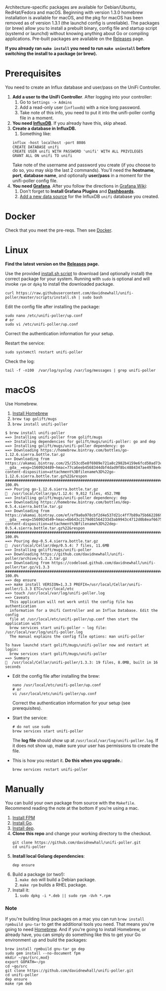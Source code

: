 Architecture-specific packages are available for Debian/Ubuntu, RedHat/Fedora and macOS. Beginning with version 1.3.0 homebrew installation is available for macOS, and the pkg for macOS has been removed as of version 1.3.1 (the launchd config is unreliable). The packages (or brew) allow you to install a prebuilt binary, config file and startup script (systemd or launchd) without knowing anything about Go or compiling applications. Pre-built packages are available on the [Releases](https://github.com/davidnewhall/unifi-poller/releases) page.

**If you already ran `make install` you need to run `make uninstall` before switching the install to a package (or brew).**

# Prerequisites

You need to create an Influx database and user/pass on the UniFi Controller. 

1. **Add a user to the UniFi Controller**. After logging into your controller:
   1. Go to `Settings -> Admins`
   1. Add a read-only user (`influxdb`) with a nice long password. 
   1. Take note of this info, you need to put it into the unifi-poller config file in a moment.
1. **You need [InfluxDB](InfluxDB)**. If you already have this, skip ahead.
1. **Create a database in InfluxDB.**
   1. Something like:
     ```shell
     influx -host localhost -port 8086
     CREATE DATABASE unifi
     CREATE USER unifi WITH PASSWORD 'unifi' WITH ALL PRIVILEGES
     GRANT ALL ON unifi TO unifi
     ```
     Take note of the username and password you create (if you choose to do so, you may skip the last 2 commands). You'll need the **hostname**, **port**, **database name**, and optionally **user/pass** in a moment for the unifi-poller config file.
1. **You need [Grafana](Grafana)**. 
    After you follow the directions in [Grafana Wiki](Grafana):
    1. Don't forget to **Install Grafana Plugins** and **[Dashboards](Grafana-Dashboards)**. 
    1. [Add a new data source](https://grafana.com/docs/features/datasources/influxdb/) for the InfluxDB `unifi` database you created.

# Docker

Check that you meet the pre-reqs. Then see [Docker](Docker).

# Linux

**Find the latest version on the [Releases](https://github.com/davidnewhall/unifi-poller/releases) page.**

Use the provided [install.sh script](https://github.com/davidnewhall/unifi-poller/blob/master/scripts/install.sh) to download (and optionally install) the correct package for your system. Running with `sudo` is optional and will invoke `rpm` or `dpkg` to install the downloaded package.
```shell
curl https://raw.githubusercontent.com/davidnewhall/unifi-poller/master/scripts/install.sh | sudo bash
```

Edit the config file after installing the package:
```shell
sudo nano /etc/unifi-poller/up.conf
# or
sudo vi /etc/unifi-poller/up.conf
```
Correct the authentication information for your setup.

Restart the service:
```shell
sudo systemctl restart unifi-poller
```

Check the log:
```shell
tail -f -n100  /var/log/syslog /var/log/messages | grep unifi-poller
```

# macOS

Use Homebrew.

1. [Install Homebrew](https://brew.sh/)
1. `brew tap golift/mugs`
1. `brew install unifi-poller` 
```
$ brew install unifi-poller
==> Installing unifi-poller from golift/mugs
==> Installing dependencies for golift/mugs/unifi-poller: go and dep
==> Installing golift/mugs/unifi-poller dependency: go
==> Downloading https://homebrew.bintray.com/bottles/go-1.12.6.sierra.bottle.tar.gz
==> Downloading from https://akamai.bintray.com/25/253cd5e8f6989e721a8c2982b4159e6fcd50ad73c0b4b4d036df569e57928093?__gda__=exp=1560924489~hmac=77ca6eeb4568344dbf4dad9f8bc4884347ae4978e4c6a4550be0bb41a8a795bd&response-content-disposition=attachment%3Bfilename%3D%22go-1.12.6.sierra.bottle.tar.gz%22&respon
######################################################################## 100.0%
==> Pouring go-1.12.6.sierra.bottle.tar.gz
🍺  /usr/local/Cellar/go/1.12.6: 9,812 files, 452.7MB
==> Installing golift/mugs/unifi-poller dependency: dep
==> Downloading https://homebrew.bintray.com/bottles/dep-0.5.4.sierra.bottle.tar.gz
==> Downloading from https://akamai.bintray.com/ef/ef9a0a978cbf2d4e537d21c4ff7b89a75b66228697b0aa348daa2284bc7362a9?__gda__=exp=1560924549~hmac=6b643c2179d01564233d3ab9943c4712d0b8eaf6675fb95d6373d88c106716d0&response-content-disposition=attachment%3Bfilename%3D%22dep-0.5.4.sierra.bottle.tar.gz%22&respon
######################################################################## 100.0%
==> Pouring dep-0.5.4.sierra.bottle.tar.gz
🍺  /usr/local/Cellar/dep/0.5.4: 7 files, 11.6MB
==> Installing golift/mugs/unifi-poller
==> Downloading https://github.com/davidnewhall/unifi-poller/archive/v1.3.2.tar.gz
==> Downloading from https://codeload.github.com/davidnewhall/unifi-poller/tar.gz/v1.3.3
######################################################################## 100.0%
==> dep ensure
==> make install VERSION=1.3.3 PREFIX=/usr/local/Cellar/unifi-poller/1.3.3 ETC=/usr/local/etc
==> touch /usr/local/var/log/unifi-poller.log
==> Caveats
  This application will not work until the config file has authentication
  information for a Unifi Controller and an Influx Database. Edit the config
  file at /usr/local/etc/unifi-poller/up.conf then start the application with
  brew services start unifi-poller ~ log file: /usr/local/var/log/unifi-poller.log
  The manual explains the config file options: man unifi-poller

To have launchd start golift/mugs/unifi-poller now and restart at login:
  brew services start golift/mugs/unifi-poller
==> Summary
🍺  /usr/local/Cellar/unifi-poller/1.3.3: 19 files, 8.0MB, built in 16 seconds
```
- Edit the config file after installing the brew:
    ```shell
    nano /usr/local/etc/unifi-poller/up.conf
    # or
    vi /usr/local/etc/unifi-poller/up.conf
    ```
    Correct the authentication information for your setup (see prerequisites).
- Start the service:
    ```shell
    # do not use sudo
    brew services start unifi-poller
    ```
    The **log file** should show up at `/usr/local/var/log/unifi-poller.log`. If it does not show up, make sure your user has permissions to create the file.

- This is how you restart it. **Do this when you upgrade.**:
    ```shell
    brew services restart unifi-poller
    ```

# Manually

You can build your own package from source with the `Makefile`. Recommend reading the note at the bottom if you're using a mac.

1. [Install FPM](https://fpm.readthedocs.io/en/latest/installing.html)
1. [Install Go](https://golang.org/doc/install). 
1. [Install dep](https://golang.github.io/dep/docs/installation.html).
1. **Clone this repo** and change your working directory to the checkout.
   ```shell
   git clone https://github.com/davidnewhall/unifi-poller.git
   cd unifi-poller
   ```
1. **Install local Golang dependencies**: 
   ```shell
   dep ensure
   ```
1. Build a package (or two!): 
   1. `make deb` will build a Debian package.
   1. `make rpm` builds a RHEL package.
1. Install it:
   1. `sudo dpkg -i *.deb || sudo rpm -Uvh *.rpm`

### Note

If you're building linux packages on a mac you can run `brew install rpmbuild gnu-tar` to get the additional tools you need. That means you're going to need [Homebrew](https://brew.sh). And if you're going to install Homebrew, or already have, you can simply do something like this to get your Go environment up and build the packages:
```shell
brew install rpmbuild gnu-tar go dep
sudo gem install --no-document fpm
mkdir ~/go/{src,mod}
export GOPATH=~/go
cd ~go/src
git clone https://github.com/davidnewhall/unifi-poller.git
cd unifi-poller
dep ensure
make rpm deb
```